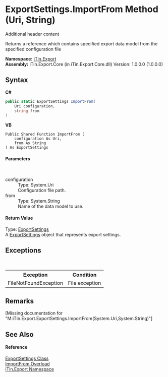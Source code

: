 # ExportSettings.ImportFrom Method (Uri, String)
Additional header content 

Returns a reference which contains specified export data model from the specified configuration file

**Namespace:**&nbsp;<a href="N_iTin_Export">iTin.Export</a><br />**Assembly:**&nbsp;iTin.Export.Core (in iTin.Export.Core.dll) Version: 1.0.0.0 (1.0.0.0)

## Syntax

**C#**<br />
``` C#
public static ExportSettings ImportFrom(
	Uri configuration,
	string from
)
```

**VB**<br />
``` VB
Public Shared Function ImportFrom ( 
	configuration As Uri,
	from As String
) As ExportSettings
```


#### Parameters
&nbsp;<dl><dt>configuration</dt><dd>Type: System.Uri<br />Configuration file path.</dd><dt>from</dt><dd>Type: System.String<br />Name of the data model to use.</dd></dl>

#### Return Value
Type: <a href="T_iTin_Export_ExportSettings">ExportSettings</a><br />A <a href="T_iTin_Export_ExportSettings">ExportSettings</a> object that represents export settings.

## Exceptions
&nbsp;<table><tr><th>Exception</th><th>Condition</th></tr><tr><td>FileNotFoundException</td><td>File exception</td></tr></table>

## Remarks
\[Missing <remarks> documentation for "M:iTin.Export.ExportSettings.ImportFrom(System.Uri,System.String)"\]

## See Also


#### Reference
<a href="T_iTin_Export_ExportSettings">ExportSettings Class</a><br /><a href="Overload_iTin_Export_ExportSettings_ImportFrom">ImportFrom Overload</a><br /><a href="N_iTin_Export">iTin.Export Namespace</a><br />